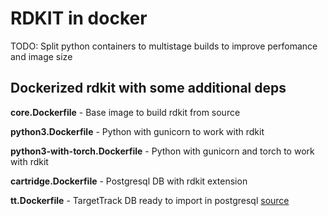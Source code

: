 # RDKIT in docker

TODO: Split python containers to multistage builds to improve perfomance and image size

Dockerized rdkit with some additional deps
---
**core.Dockerfile** - Base image to build rdkit from source

**python3.Dockerfile** - Python with gunicorn to work with rdkit

**python3-with-torch.Dockerfile** - Python with gunicorn and torch to work with rdkit

**cartridge.Dockerfile** - Postgresql DB with rdkit extension

**tt.Dockerfile** - TargetTrack DB ready to import in postgresql [source](https://zenodo.org/record/821654#.Xim95C3Mx25)
